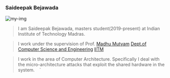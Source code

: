 ### Saideepak Bejawada
![my-img](https://raw.githubusercontent.com/b-saideepak/b-saideepak.github.io/master/my-img.png)


> I am Saideepak Bejawada, masters student(2019-present) at Indian Institute of Technology Madras.

> I work under the supervision of Prof. [Madhu Mutyam](http://www.cse.iitm.ac.in/~madhu/) [Dept.of Computer Science and Engineering](https://www.cse.iitm.ac.in/) [IITM](https://www.iitm.ac.in/)

> I work in the area of Computer Architecture. Specifically I deal with the micro-architecture attacks that exploit the shared hardware in the system.
` ` `
